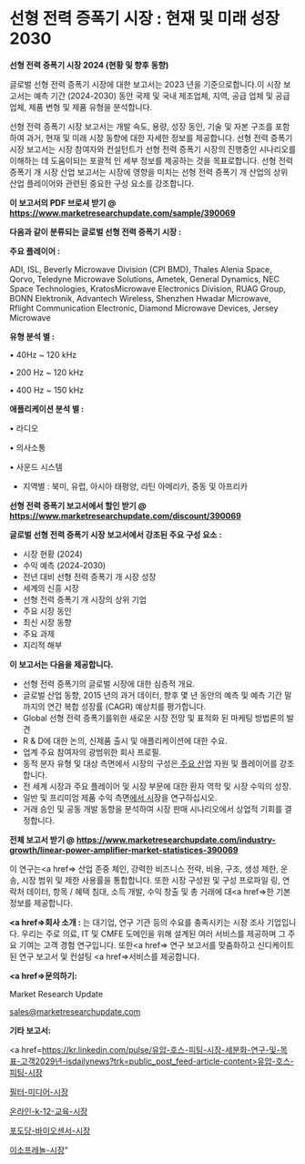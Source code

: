 # 선형 전력 증폭기 시장 : 현재 및 미래 성장 2030

<strong>선형 전력 증폭기 시장 2024 (현황 및 향후 동향)</strong>

글로벌 선형 전력 증폭기 시장에 대한 보고서는 2023 년을 기준으로합니다.이 시장 보고서는 예측 기간 (2024-2030) 동안 국제 및 국내 제조업체, 지역, 공급 업체 및 공급 업체, 제품 변형 및 제품 유형을 분석합니다.

선형 전력 증폭기 시장 보고서는 개발 속도, 용량, 성장 동인, 기술 및 자본 구조를 포함하여 과거, 현재 및 미래 시장 동향에 대한 자세한 정보를 제공합니다. 선형 전력 증폭기 시장 보고서는 시장 참여자와 컨설턴트가 선형 전력 증폭기 시장의 진행중인 시나리오를 이해하는 데 도움이되는 포괄적 인 세부 정보를 제공하는 것을 목표로합니다. 선형 전력 증폭기 개 시장 산업 보고서는 시장에 영향을 미치는 선형 전력 증폭기 개 산업의 상위 산업 플레이어와 관련된 중요한 구성 요소를 강조합니다.



<strong>이 보고서의 PDF 브로셔 받기 @ <a href=https://www.marketresearchupdate.com/sample/390069>https://www.marketresearchupdate.com/sample/390069</a></strong>



<strong>다음과 같이 분류되는 글로벌 선형 전력 증폭기 시장 :</strong>



<strong>주요 플레이어 :</strong>

ADI, ISL, Beverly Microwave Division (CPI BMD), Thales Alenia Space, Qorvo, Teledyne Microwave Solutions, Ametek, General Dynamics, NEC Space Technologies, KratosMicrowave Electronics Division, RUAG Group, BONN Elektronik, Advantech Wireless, Shenzhen Hwadar Microwave, Rflight Communication Electronic, Diamond Microwave Devices, Jersey Microwave



<strong>유형 분석 별 :</strong>

• 40Hz ~ 120 kHz

• 200 Hz ~ 120 kHz

• 400 Hz ~ 150 kHz



<strong>애플리케이션 분석 별 :</strong>

• 라디오

• 의사소통

• 사운드 시스템

<ul>
  <li>지역별 : 북미, 유럽, 아시아 태평양, 라틴 아메리카, 중동 및 아프리카</li>
</ul>


<strong>선형 전력 증폭기 보고서에서 할인 받기 @ <a href=https://www.marketresearchupdate.com/discount/390069>https://www.marketresearchupdate.com/discount/390069</a></strong>



<strong>글로벌 선형 전력 증폭기 시장 보고서에서 강조된 주요 구성 요소 :</strong>
<ul>
  <li>시장 현황 (2024)</li>
  <li>수익 예측 (2024-2030)</li>
  <li>전년 대비 선형 전력 증폭기 개 시장 성장</li>
  <li>세계의 신흥 시장</li>
  <li>선형 전력 증폭기 개 시장의 상위 기업</li>
  <li>주요 시장 동인</li>
  <li>최신 시장 동향</li>
  <li>주요 과제</li>
  <li>지리적 해부</li>
</ul>


<strong>이 보고서는 다음을 제공합니다.</strong>
<ul>
  <li>선형 전력 증폭기의 글로벌 시장에 대한 심층적 개요.</li>
  <li>글로벌 산업 동향, 2015 년의 과거 데이터, 향후 몇 년 동안의 예측 및 예측 기간 말까지의 연간 복합 성장률 (CAGR) 예상치를 평가합니다.</li>
  <li>Global 선형 전력 증폭기를위한 새로운 시장 전망 및 표적화 된 마케팅 방법론의 발견</li>
  <li>R &amp; D에 대한 논의, 신제품 출시 및 애플리케이션에 대한 수요.</li>
  <li>업계 주요 참여자의 광범위한 회사 프로필.</li>
  <li>동적 분자 유형 및 대상 측면에서 시장의 구성은<a href=> 주요 산</a>업 자원 및 플레이어를 강조합니다.</li>
  <li>전 세계 시장과 주요 플레이어 및 시장 부문에 대한 환자 역학 및 시장 수익의 성장.</li>
  <li>일반 및 프리미엄 제품 수익 측면<a href=>에서 시</a>장을 연구하십시오.</li>
  <li>거래 승인 및 공동 개발 동향을 분석하여 시장 판매 시나리오에서 상업적 기회를 결정합니다.</li>
</ul>



<strong>전체 보고서 받기 @ <a href=https://www.marketresearchupdate.com/industry-growth/linear-power-amplifier-market-statistices-390069>https://www.marketresearchupdate.com/industry-growth/linear-power-amplifier-market-statistices-390069</a></strong>

이 연구는<a href=> 산업 존중</a> 체인, 강력한 비즈니스 전략, 비용, 구조, 생성 제한, 운송, 시장 범위 및 제한 사용률을 통합합니다. 또한 시장 구성원 및 구성 프로파일 링, 연락처 데이터, 항목 / 혜택 침대, 소득 개발, 수익 창출 및 총 거래에 대<a href=>한 기본 </a>정보를 제공합니다.



<strong><a href=>회사 소</a>개 :</strong>
는 대기업, 연구 기관 등의 수요를 충족시키는 시장 조사 기업입니다. 우리는 주로 의료, IT 및 CMFE 도메인을 위해 설계된 여러 서비스를 제공하며 그 주요 기여는 고객 경험 연구입니다. 또한<a href=> 연구 보</a>고서를 맞춤화하고 신디케이트 된 연구 보고서 및 컨설팅 <a href=>서비스</a>를 제공합니다.



<strong><a href=>문의하기:</a></strong>

Market Research Update

sales@marketresearchupdate.com



<strong>기타 보고서:</strong>

<a href=https://kr.linkedin.com/pulse/유압-호스-피팅-시장-세분화-연구-및-목표-고객2029년-isdailynews?trk=public_post_feed-article-content>유압-호스-피팅-시장</a>

<a href=https://www.linkedin.com/pulse/필터-미디어-시장-경쟁-분석-및-성장-잠재력-2029-analytics-avenue-adventures-24-ana/>필터-미디어-시장</a>

<a href=https://www.linkedin.com/pulse/온라인-k-12-교육-시장-동향-및-성장-전망-data-dive-diaries-24-analysis-vmjgf/>온라인-k-12-교육-시장</a>

<a href=https://www.linkedin.com/pulse/포도당-바이오센서-시장-세분화-연구-및-목표-고객2029년-trend-tracking-tips-360-analysis-tizff/>포도당-바이오센서-시장</a>

<a href=https://www.linkedin.com/pulse/이소프레놀-시장-현재-및-미래-성장-2030-isdailynews-lotfc/>이소프레놀-시장</a>"
